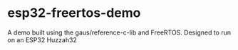 # esp32-freertos-demo
A demo built using the gaus/reference-c-lib and FreeRTOS.  Designed to run on an ESP32 Huzzah32
